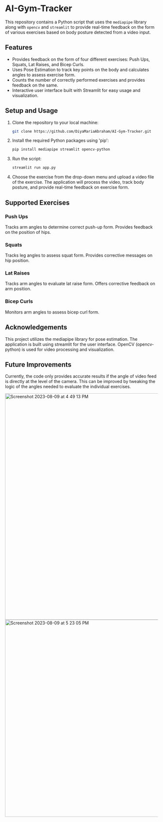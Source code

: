# AI-Gym-Tracker

This repository contains a Python script that uses the `mediapipe` library along with `opencv` and `streamlit` to provide real-time feedback on the form of various exercises based on body posture detected from a video input.

## Features

- Provides feedback on the form of four different exercises: Push Ups, Squats, Lat Raises, and Bicep Curls.
- Uses Pose Estimation to track key points on the body and calculates angles to assess exercise form.
- Counts the number of correctly performed exercises and provides feedback on the same.
- Interactive user interface built with Streamlit for easy usage and visualization.

## Setup and Usage

1. Clone the repository to your local machine:

   ```sh
   git clone https://github.com/DiyaMariaAbraham/AI-Gym-Tracker.git

2. Install the required Python packages using 'pip':
   ```sh
   pip install mediapipe streamlit opencv-python
3. Run the script:
   ```sh
   streamlit run app.py
4. Choose the exercise from the drop-down menu and upload a video file of the exercise. The application will process the video, track body posture, and provide real-time feedback on exercise form.

## Supported Exercises
### Push Ups

Tracks arm angles to determine correct push-up form.
Provides feedback on the position of hips.

### Squats
Tracks leg angles to assess squat form.
Provides corrective messages on hip position.

### Lat Raises
Tracks arm angles to evaluate lat raise form.
Offers corrective feedback on arm position.

### Bicep Curls
Monitors arm angles to assess bicep curl form.

## Acknowledgements
This project utilizes the mediapipe library for pose estimation.
The application is built using streamlit for the user interface.
OpenCV (opencv-python) is used for video processing and visualization.

## Future Improvements
Currently, the code only provides accurate results if the angle of video feed is directly at the level of the camera. This can be improved by tweaking the logic of the angles needed to evaluate the individual exercises.


<img width="745" alt="Screenshot 2023-08-09 at 4 49 13 PM" src="https://github.com/DiyaMariaAbraham/AI-Gym-Tracker/assets/93218556/b051ea04-c77c-4028-b3e4-5828547d3dc2">
<img width="649" alt="Screenshot 2023-08-09 at 5 23 05 PM" src="https://github.com/DiyaMariaAbraham/AI-Gym-Tracker/assets/93218556/95fa8b19-300f-4814-b115-05dd8fed96c3">

